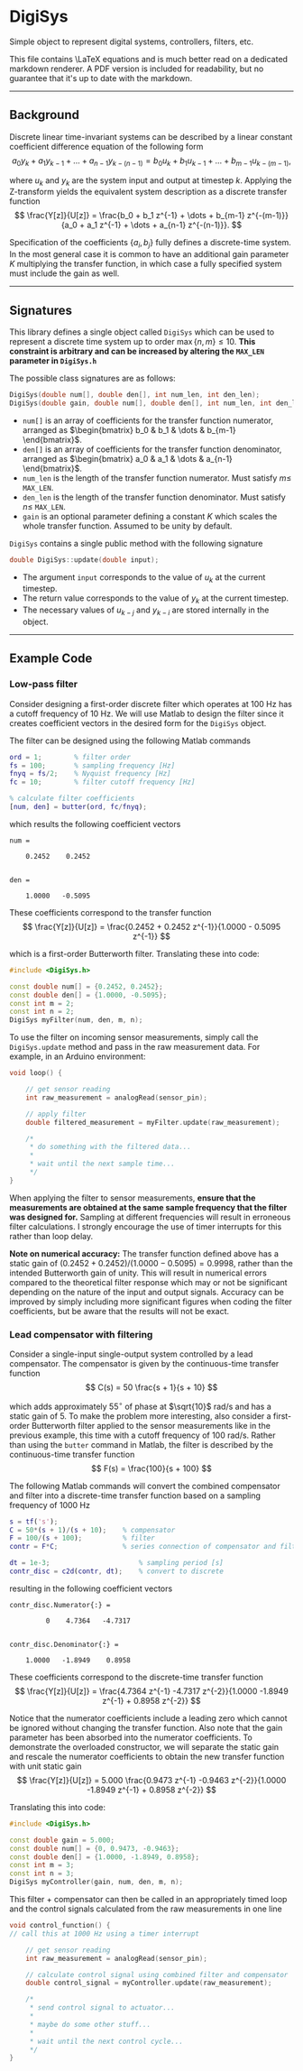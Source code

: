 # DigiSys

Simple object to represent digital systems, controllers, filters, etc.

This file contains \LaTeX equations and is much better read on a dedicated markdown renderer. A PDF version is included for readability, but no guarantee that it's up to date with the markdown.

---

## Background

Discrete linear time-invariant systems can be described by a linear constant coefficient difference equation of the following form
$$ a_0 y_k + a_1 y_{k-1} + \dots + a_{n-1} y_{k-(n-1)} = b_0 u_k + b_1 u_{k-1} + \dots + b_{m-1} u_{k-(m-1)}, $$

where $u_k$ and $y_k$ are the system input and output at timestep $k$. Applying the Z-transform yields the equivalent system description as a discrete transfer function
$$ \frac{Y[z]}{U[z]} = \frac{b_0 + b_1 z^{-1} + \dots + b_{m-1} z^{-(m-1)}}{a_0 + a_1 z^{-1} + \dots + a_{n-1} z^{-(n-1)}}. $$

Specification of the coefficients $\{a_i, b_j\}$ fully defines a discrete-time system. In the most general case it is common to have an additional gain parameter $K$ multiplying the transfer function, in which case a fully specified system must include the gain as well.

---

## Signatures

This library defines a single object called `DigiSys` which can be used to represent a discrete time system up to order $\max \{n,m\} \leq 10$. **This constraint is arbitrary and can be increased by altering the `MAX_LEN` parameter in `DigiSys.h`**

The possible class signatures are as follows:
```C++
DigiSys(double num[], double den[], int num_len, int den_len);
DigiSys(double gain, double num[], double den[], int num_len, int den_len);
```
- `num[]` is an array of coefficients for the transfer function numerator, arranged as $\begin{bmatrix} b_0 & b_1 & \dots & b_{m-1} \end{bmatrix}$.
- `den[]` is an array of coefficients for the transfer function denominator, arranged as $\begin{bmatrix} a_0 & a_1 & \dots & a_{n-1} \end{bmatrix}$.
- `num_len` is the length of the transfer function numerator. Must satisfy $m \leq$ `MAX_LEN`.
- `den_len` is the length of the transfer function denominator. Must satisfy $n \leq$ `MAX_LEN`.
- `gain` is an optional parameter defining a constant $K$ which scales the whole transfer function. Assumed to be unity by default.

`DigiSys` contains a single public method with the following signature
```C++
double DigiSys::update(double input);
```
- The argument `input` corresponds to the value of $u_k$ at the current timestep.
- The return value corresponds to the value of $y_k$ at the current timestep.
- The necessary values of $u_{k-j}$ and $y_{k-i}$ are stored internally in the object.

---

## Example Code

### Low-pass filter

Consider designing a first-order discrete filter which operates at 100 Hz has a cutoff frequency of 10 Hz. We will use Matlab to design the filter since it creates coefficient vectors in the desired form for the `DigiSys` object.

The filter can be designed using the following Matlab commands
```matlab
ord = 1;        % filter order
fs = 100;       % sampling frequency [Hz]
fnyq = fs/2;    % Nyquist frequency [Hz]
fc = 10;        % filter cutoff frequency [Hz]

% calculate filter coefficients
[num, den] = butter(ord, fc/fnyq);
```
which results the following coefficient vectors
```
num =

    0.2452    0.2452


den =

    1.0000   -0.5095
```

These coefficients correspond to the transfer function
$$ \frac{Y[z]}{U[z]} = \frac{0.2452 + 0.2452 z^{-1}}{1.0000 - 0.5095 z^{-1}} $$

which is a first-order Butterworth filter. Translating these into code:
```C++
#include <DigiSys.h>

const double num[] = {0.2452, 0.2452};
const double den[] = {1.0000, -0.5095};
const int m = 2;
const int n = 2;
DigiSys myFilter(num, den, m, n);
```

To use the filter on incoming sensor measurements, simply call the `DigiSys.update` method and pass in the raw measurement data. For example, in an Arduino environment:
```C++
void loop() {

    // get sensor reading
    int raw_measurement = analogRead(sensor_pin);

    // apply filter
    double filtered_measurement = myFilter.update(raw_measurement);

    /*
     * do something with the filtered data...
     *
     * wait until the next sample time...
     */
}
```
When applying the filter to sensor measurements, **ensure that the measurements are obtained at the same sample frequency that the filter was designed for.** Sampling at different frequencies will result in erroneous filter calculations. I strongly encourage the use of timer interrupts for this rather than loop delay.

**Note on numerical accuracy:** The transfer function defined above has a static gain of $(0.2452 + 0.2452)/(1.0000 - 0.5095) = 0.9998$, rather than the intended Butterworth gain of unity. This will result in numerical errors compared to the theoretical filter response which may or not be significant depending on the nature of the input and output signals. Accuracy can be improved by simply including more significant figures when coding the filter coefficients, but be aware that the results will not be exact.

### Lead compensator with filtering

Consider a single-input single-output system controlled by a lead compensator. The compensator is given by the continuous-time transfer function
$$ C(s) = 50 \frac{s + 1}{s + 10} $$

which adds approximately $55^\circ$ of phase at $\sqrt{10}$ rad/s and has a static gain of $5$. To make the problem more interesting, also consider a first-order Butterworth filter applied to the sensor measurements like in the previous example, this time with a cutoff frequency of $100$ rad/s. Rather than using the `butter` command in Matlab, the filter is described by the continuous-time transfer function
$$ F(s) = \frac{100}{s + 100} $$

The following Matlab commands will convert the combined compensator and filter into a discrete-time transfer function based on a sampling frequency of $1000$ Hz
```Matlab
s = tf('s');
C = 50*(s + 1)/(s + 10);    % compensator
F = 100/(s + 100);          % filter
contr = F*C;                % series connection of compensator and filter

dt = 1e-3;                      % sampling period [s]
contr_disc = c2d(contr, dt);    % convert to discrete
```
resulting in the following coefficient vectors
```
contr_disc.Numerator{:} =

         0    4.7364   -4.7317


contr_disc.Denominator{:} =

    1.0000   -1.8949    0.8958
```
These coefficients correspond to the discrete-time transfer function
$$ \frac{Y[z]}{U[z]} = \frac{4.7364 z^{-1} -4.7317 z^{-2}}{1.0000 -1.8949 z^{-1} + 0.8958 z^{-2}} $$

Notice that the numerator coefficients include a leading zero which cannot be ignored without changing the transfer function. Also note that the gain parameter has been absorbed into the numerator coefficients. To demonstrate the overloaded constructor, we will separate the static gain and rescale the numerator coefficients to obtain the new transfer function with unit static gain
$$ \frac{Y[z]}{U[z]} = 5.000 \frac{0.9473 z^{-1} -0.9463 z^{-2}}{1.0000 -1.8949 z^{-1} + 0.8958 z^{-2}} $$

Translating this into code:
```C++
#include <DigiSys.h>

const double gain = 5.000;
const double num[] = {0, 0.9473, -0.9463};
const double den[] = {1.0000, -1.8949, 0.8958};
const int m = 3;
const int n = 3;
DigiSys myController(gain, num, den, m, n);
```

This filter + compensator can then be called in an appropriately timed loop and the control signals calculated from the raw measurements in one line
```C++
void control_function() {
// call this at 1000 Hz using a timer interrupt

    // get sensor reading
    int raw_measurement = analogRead(sensor_pin);

    // calculate control signal using combined filter and compensator
    double control_signal = myController.update(raw_measurement);

    /*
     * send control signal to actuator...
     * 
     * maybe do some other stuff...
     * 
     * wait until the next control cycle...
     */
}
```
